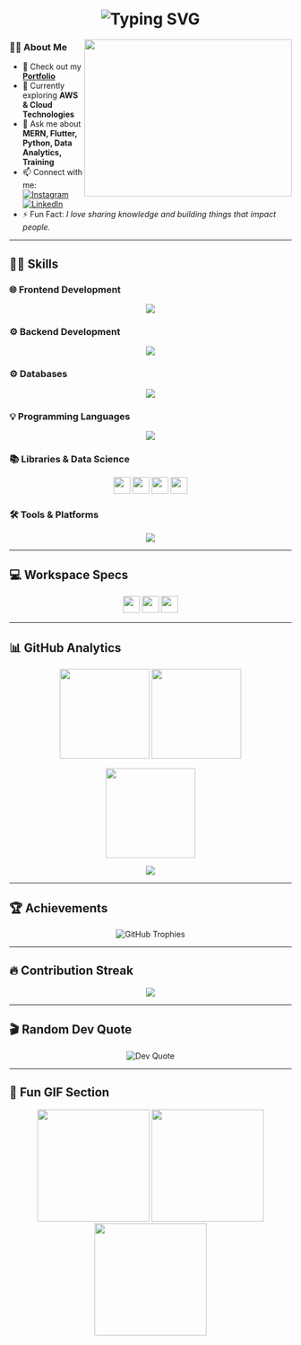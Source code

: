 <h1 align="center">
  <img src="https://readme-typing-svg.herokuapp.com?font=Bebas+Neue&size=35&duration=3000&pause=1000&color=00F9FF&center=true&vCenter=true&width=600&lines=Hi+There+%F0%9F%91%8B%F0%9F%8F%BB;I'm+Mugilvannan;Software+Trainer+%7C+Full+Stack+Developer;Tech+Enthusiast+%7C+Mentor" alt="Typing SVG" />
</h1>

<img align="right" width="370" height="280" src="https://i.pinimg.com/originals/47/f0/34/47f0342cec72b800463bf003eac1257e.gif">

### 👨‍💻 About Me  
- 🔭 Check out my **[Portfolio](https://mugilvannan-portfolio.vercel.app/)**  
- 🌱 Currently exploring **AWS & Cloud Technologies**  
- 💬 Ask me about **MERN, Flutter, Python, Data Analytics, Training**  
- 📫 Connect with me:  
  [![Instagram](https://img.shields.io/badge/Instagram-ff007f?style=for-the-badge&logo=instagram&logoColor=white)](https://www.instagram.com/micky_mouse.23/) 
  [![LinkedIn](https://img.shields.io/badge/LinkedIn-0077b5?style=for-the-badge&logo=linkedin&logoColor=white)](https://www.linkedin.com/in/mugilvannan-p-215559266)  
- ⚡ Fun Fact: _I love sharing knowledge and building things that impact people._  

---

## 🧑‍💻 Skills  

### 🌐 Frontend Development  
<p align="center">
<img src="https://skillicons.dev/icons?i=html,css,bootstrap,tailwind,js,react,angular,vue,nextjs,flutter" />
</p>

### ⚙️ Backend Development  
<p align="center">
<img src="https://skillicons.dev/icons?i=nodejs,express,php,laravel,java,spring,python,django,flask" />
</p>

### ⚙️ Databases  
<p align="center">
<img src="https://skillicons.dev/icons?i=mongodb,mysql,firebase,postgres,sqlite" />
</p>

### 💡 Programming Languages  
<p align="center">
<img src="https://skillicons.dev/icons?i=c,cpp,java,python,ts,cs" />
</p>

### 📚 Libraries & Data Science  
<p align="center">
<img src="https://img.shields.io/badge/Numpy-013243?style=for-the-badge&logo=numpy&logoColor=white" height="30"/>  
<img src="https://img.shields.io/badge/Pandas-150458?style=for-the-badge&logo=pandas&logoColor=white" height="30"/>  
<img src="https://img.shields.io/badge/Matplotlib-11557c?style=for-the-badge&logo=plotly&logoColor=white" height="30"/>  
<img src="https://img.shields.io/badge/Scipy-654FF0?style=for-the-badge&logo=scipy&logoColor=white" height="30"/>  
</p>

### 🛠 Tools & Platforms  
<p align="center">
<img src="https://skillicons.dev/icons?i=vscode,androidstudio,pycharm,eclipse,git,github,postman,figma,aws,firebase,mysql,mongodb" />
</p>

---

## 💻 Workspace Specs  

<p align="center">
<img height="30" src="https://img.shields.io/badge/Xiaomi_Notebook-Ultra_15-ED1C24?style=for-the-badge&logo=xiaomi&logoColor=white"/> 
<img height="30" src="https://img.shields.io/badge/INTEL-CORE%20i5-76B900?style=for-the-badge&logo=intel&logoColor=white"/>  
<img height="30" src="https://img.shields.io/badge/Windows-11-0078D6?style=for-the-badge&logo=windows&logoColor=white"/>  
</p>

---

## 📊 GitHub Analytics  

<p align="center">
<img src="https://github-readme-stats.vercel.app/api?username=P-MUGILVANNAN&theme=tokyonight&show_icons=true&hide=issues,contribs" height="160"/>
<img src="https://github-readme-streak-stats.herokuapp.com?user=P-MUGILVANNAN&theme=tokyonight&hide_border=false" height="160"/>
</p>

<p align="center">
<img src="https://github-readme-stats.vercel.app/api/top-langs/?username=P-MUGILVANNAN&layout=compact&theme=tokyonight" height="160"/>
</p>

<p align="center">
  <img src="https://github-readme-activity-graph.vercel.app/graph?username=P-MUGILVANNAN&bg_color=000000&color=00FFFF&line=00FF99&point=FFFFFF&area=true&hide_border=true" />
</p>

---

## 🏆 Achievements  

<p align="center">
  <img src="https://github-profile-trophy.vercel.app/?username=P-MUGILVANNAN&theme=radical&margin-w=15&margin-h=15&column=7" alt="GitHub Trophies"/>
</p>

---

## 🔥 Contribution Streak  

<p align="center">
  <img src="https://github-readme-streak-stats.herokuapp.com/?user=P-MUGILVANNAN&theme=highcontrast&hide_border=true" />
</p>

---

## 🎬 Random Dev Quote  

<p align="center">
  <img src="https://quotes-github-readme.vercel.app/api?type=horizontal&theme=tokyonight" alt="Dev Quote"/>
</p>

---

## 🎯 Fun GIF Section  

<p align="center">
  <img src="https://media.giphy.com/media/WUlplcMpOCEmTGBtBW/giphy.gif" width="200">
  <img src="https://media.giphy.com/media/QssGEmpkyEOhBCb7e1/giphy.gif" width="200">
  <img src="https://media.giphy.com/media/13HgwGsXF0aiGY/giphy.gif" width="200">
</p>
